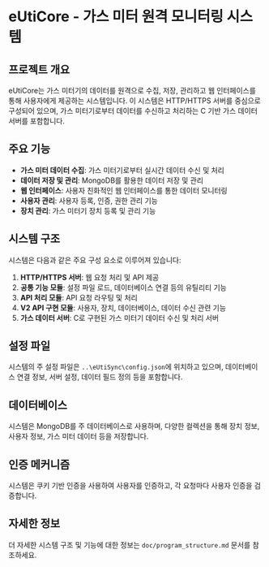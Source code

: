 # eUtiCore - 가스 미터 원격 모니터링 시스템

## 프로젝트 개요

eUtiCore는 가스 미터기의 데이터를 원격으로 수집, 저장, 관리하고 웹 인터페이스를 통해 사용자에게 제공하는 시스템입니다. 이 시스템은 HTTP/HTTPS 서버를 중심으로 구성되어 있으며, 가스 미터기로부터 데이터를 수신하고 처리하는 C 기반 가스 데이터 서버를 포함합니다.

## 주요 기능

- **가스 미터 데이터 수집**: 가스 미터기로부터 실시간 데이터 수신 및 처리
- **데이터 저장 및 관리**: MongoDB를 활용한 데이터 저장 및 관리
- **웹 인터페이스**: 사용자 친화적인 웹 인터페이스를 통한 데이터 모니터링
- **사용자 관리**: 사용자 등록, 인증, 권한 관리 기능
- **장치 관리**: 가스 미터기 장치 등록 및 관리 기능

## 시스템 구조

시스템은 다음과 같은 주요 구성 요소로 이루어져 있습니다:

1. **HTTP/HTTPS 서버**: 웹 요청 처리 및 API 제공
2. **공통 기능 모듈**: 설정 파일 로드, 데이터베이스 연결 등의 유틸리티 기능
3. **API 처리 모듈**: API 요청 라우팅 및 처리
4. **V2 API 구현 모듈**: 사용자, 장치, 데이터베이스, 데이터 수신 관련 기능
5. **가스 데이터 서버**: C로 구현된 가스 미터기 데이터 수신 및 처리 서버

## 설정 파일

시스템의 주 설정 파일은 `..\eUtiSync\config.json`에 위치하고 있으며, 데이터베이스 연결 정보, 서버 설정, 데이터 필드 정의 등을 포함합니다.

## 데이터베이스

시스템은 MongoDB를 주 데이터베이스로 사용하며, 다양한 컬렉션을 통해 장치 정보, 사용자 정보, 가스 미터 데이터 등을 저장합니다.

## 인증 메커니즘

시스템은 쿠키 기반 인증을 사용하여 사용자를 인증하고, 각 요청마다 사용자 인증을 검증합니다.

## 자세한 정보

더 자세한 시스템 구조 및 기능에 대한 정보는 `doc/program_structure.md` 문서를 참조하세요. 